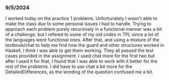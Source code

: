 ### 9/5/2024
I worked today on the practice 1 problems. Unfortunately I wasn't able to make the class due to some personal issues I had to handle.
Trying to approach each problem purely recursively in a functional manner was a bit of a challenge, but I refered to some of my old codes in TPL since a lot of the languages were functional ones. 
After that, and using a mixture of the textbook/chat to help me find how the guard and other structures worked in Haskell, I think i was able to get them working. They all passed the test cases provided in the assignment. I used chat more for the first two but after I used it for that, I found that I was able to work with it better for the rest of the problems. I did have to use chat a bit more for the DetailedDifferences, as the wording of the question confused me a bit.